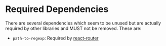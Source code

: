 # Required Dependencies

There are several dependencies which seem to be unused but are actually required by other libraries and MUST not be removed.
These are:

- `path-to-regexp`: Required by [react-router](https://github.com/ReactTraining/react-router/issues/6840#issuecomment-541039824)
